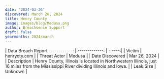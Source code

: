 ```yaml
---
date: '2024-03-26'
discovered: March 26, 2024
title: Henry County
image: images/blog/Medusa.png
author: Breachsense Support
draft: false
yearmonths: 2024/march
---
```



| Data Breach Report
------------:     |:-------------:    | :-----:|
| Victim      | henrycty.com      | 
| Threat Actor      | Medusa      | 
| Date Discovered      | Mar 26, 2024      | 
| Description      | Henry County, Illinois is located in Northwestern Illinois, just 16 miles from the Mississippi River dividing Illinois and Iowa.      | 
| Leak Size      | Unknown      | 

